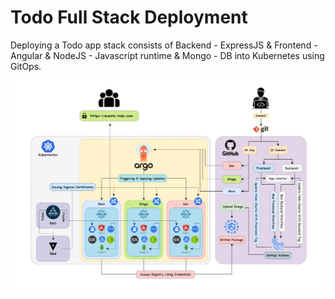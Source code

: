 # Todo Full Stack Deployment
Deploying a Todo app stack consists of Backend - ExpressJS &amp; Frontend - Angular &amp; NodeJS - Javascript runtime &amp; Mongo - DB into Kubernetes using GitOps.

![Project](./screenshots/project.png)

